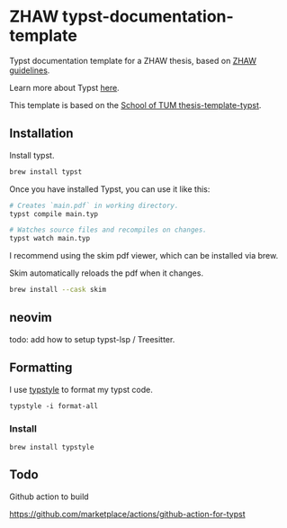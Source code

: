 # ZHAW typst-documentation-template

Typst documentation template for a ZHAW thesis, based on [ZHAW guidelines](https://gpmpublic.zhaw.ch/GPMDocProdDPublic/Vorgabedokumente_ZHAW/Z_RL_Richtlinie_Corporate_Design_Markengrundelemente.pdf).

Learn more about Typst [here](https://github.com/typst/typst).

This template is based on the [School of TUM thesis-template-typst](https://github.com/ls1intum/thesis-template-typst).

## Installation

Install typst.

```bash
brew install typst
```

Once you have installed Typst, you can use it like this:

```bash
# Creates `main.pdf` in working directory.
typst compile main.typ

# Watches source files and recompiles on changes.
typst watch main.typ
```

I recommend using the skim pdf viewer, which can be installed via brew.

Skim automatically reloads the pdf when it changes.

```bash
brew install --cask skim
```

## neovim

todo: add how to setup typst-lsp / Treesitter.

## Formatting

I use [typstyle](https://github.com/Enter-tainer/typstyle/?tab=readme-ov-file) to format my typst code.

```
typstyle -i format-all
```

### Install

```
brew install typstyle
```


## Todo

Github action to build

https://github.com/marketplace/actions/github-action-for-typst
